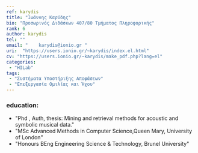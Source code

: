 ```yaml
---
ref: karydis
title: "Ιωάννης Καρύδης"
bio: "Προσωρινός Διδάσκων 407/80 Τμήματος Πληροφορικής"
rank: 6
author: karydis
tel: ""
email: "	karydis@ionio.gr "
uri:  "https://users.ionio.gr/~karydis/index.el.html"
cv: "https://users.ionio.gr/~karydis/make_pdf.php?lang=el"
categories:
 - "HILab"
tags:
 - "Συστήματα Υποστήριξης Αποφάσεων"
 - "Επεξεργασία Ομιλίας και Ήχου"
---
```


### education:
  - "Phd , Auth, thesis: Mining and retrieval methods for acoustic and symbolic musical data."
  - "MSc Advanced Methods in Computer Science,Queen Mary, University of London"
  - "Honours BEng Engineering Science & Technology, Brunel University"
  

